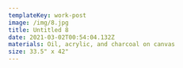 ```yaml
---
templateKey: work-post
image: /img/8.jpg
title: Untitled 8
date: 2021-03-02T00:54:04.132Z
materials: Oil, acrylic, and charcoal on canvas
size: 33.5" x 42"
---
```

